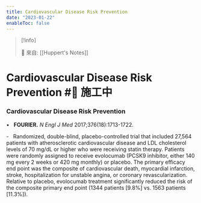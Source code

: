 ```yaml
---
title: Cardiovascular Disease Risk Prevention
date: "2023-01-22"
enableToc: false
---
```


> [!info]
>
> 🌱 來自: [[Huppert's Notes]]

# Cardiovascular Disease Risk Prevention #🚧 施工中

### Cardiovascular Disease Risk Prevention

•   **FOURIER.** *N Engl J Med* 2017;376(18):1713-1722.

-   Randomized, double-blind, placebo-controlled trial that included 27,564 patients with atherosclerotic cardiovascular disease and LDL cholesterol levels of 70 mg/dL or higher who were receiving statin therapy. Patients were randomly assigned to receive evolocumab (PCSK9 inhibitor, either 140 mg every 2 weeks or 420 mg monthly) or placebo. The primary efficacy end point was the composite of cardiovascular death, myocardial infarction, stroke, hospitalization for unstable angina, or coronary revascularization. Relative to placebo, evolocumab treatment significantly reduced the risk of the composite primary end point (1344 patients \[9.8%\] vs. 1563 patients \[11.3%\]).

